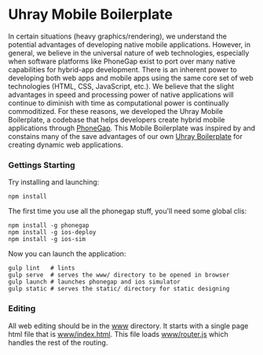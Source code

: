 Uhray Mobile Boilerplate
==================

In certain situations (heavy graphics/rendering), we understand the potential advantages of developing native mobile applications. However, in general, we believe in the universal nature of web technologies, especially when software platforms like PhoneGap exist to port over many native capabilities for hybrid-app development. There is an inherent power to developing both web apps and mobile apps using the same core set of web technologies (HTML, CSS, JavaScript, etc.). We believe that the slight advantages in speed and processing power of native applications will continue to diminish with time as computational power is continually commoditized. For these reasons, we developed the Uhray Mobile Boilerplate, a codebase that helps developers create hybrid mobile applications through [PhoneGap](http://phonegap.com/). This Mobile Boilerplate was inspired by and constains many of the save advantages of our own [Uhray Boilerplate](https://github.com/uhray/boilerplate) for creating dynamic web applications. 

### Gettings Starting

Try installing and launching:

```
npm install
```

The first time you use all the phonegap stuff, you'll need some global clis:

```
npm install -g phonegap
npm install -g ios-deploy
npm install -g ios-sim
```

Now you can launch the application:

```
gulp lint   # lints
gulp serve  # serves the www/ directory to be opened in browser
gulp launch # launches phonegap and ios simulator
gulp static # serves the static/ directory for static designing
```

### Editing

All web editing should be in the [www](www) directory. It starts with a single page html file that is [www/index.html](www/index.html). This file loads [www/router.js](www/router.js) which handles the rest of the routing.
